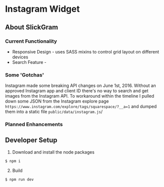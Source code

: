# Instagram Widget

## About SlickGram

### Current Functionality

* Responsive Design - uses SASS mixins to control grid layout on different devices
* Search Feature - 

### Some 'Gotchas'

Instagram made some breaking API changes on June 1st, 2016.  Without an approved Instagram app and client ID there's no way to search and get images from the Instagram API.  To workaround within the timeline I pulled down some JSON from the Instagram explore page `https://www.instagram.com/explore/tags/squarespace/?__a=1` and dumped them into a static file `public/data/instagram.js`/

### Planned Enhancements

## Developer Setup

1. Download and install the node packages
```bash
$ npm i
```
2. Build
```
$ npm run dev
```